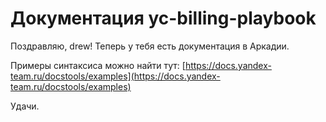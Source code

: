 # Документация yc-billing-playbook

Поздравляю, drew!
Теперь у тебя есть документация в Аркадии.

Примеры синтаксиса можно найти тут: [https://docs.yandex-team.ru/docstools/examples](https://docs.yandex-team.ru/docstools/examples)

Удачи.


